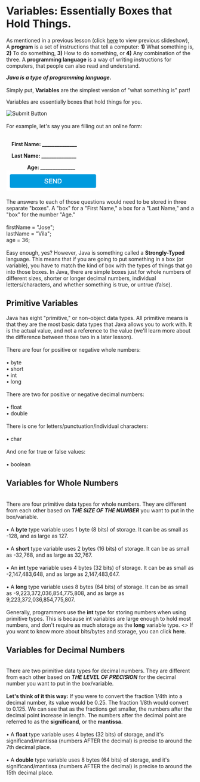 <h1>Variables: Essentially Boxes that Hold Things.</h1>

As mentioned in a previous lesson (click <a href="https://docs.google.com/presentation/d/1gs1s35daJTko10G4WYKMvKptp0ZvZ7JUw2ZgdK1Gdqw/edit?usp=sharing">here</a> to view previous slideshow), A <b>program</b> is a set of instructions that tell a computer: <b>1)</b> What something is, <b>2)</b> To do something, <b>3)</b> How to do something, or <b>4)</b> Any combination of the three. A <b>programming language</b> is a way of writing instructions for computers, that people can also read and understand.

<b><i>Java is a type of programming language.</i></b><br>
<br>
Simply put, <b>Variables</b> are the simplest version of "what something is" part!

Variables are essentially boxes that hold things for you.

<img src="http://hackathon-in-a-box.org/img/box.png" alt="Submit Button" height="250" width="250">
<br><br>
For example, let's say you are filling out an online form:<br><br>

<b>&emsp;First Name: ______________ </b>

<b>&emsp;Last Name: ______________ </b>

<b>&emsp;&emsp;&emsp;&emsp;Age: ______________ </b>
<br>
<img src="https://raw.githubusercontent.com/JDVila/MockLesson/master/send_button.png" alt="Submit Button" height="55" width="250">
<br><br>
The answers to each of those questions would need to be stored in three separate "boxes". A "box" for a "First Name," a box for a "Last Name," and a "box" for the number "Age."
<br><br>
firstName = "Jose";<br>
lastName = "Vila";<br>
age = 36;<br>
<br>
Easy enough, yes? However, Java is something called a <b>Strongly-Typed</b> language. This means that if you are going to put something in a box (or variable), you have to match the kind of box with the types of things that go into those boxes. In Java, there are simple boxes just for whole numbers of different sizes, shorter or longer decimal numbers, individual letters/characters, and whether something is true, or untrue (false).

<h2>Primitive Variables</h2>
Java has eight "primitive," or non-object data types. All primitive means is that they are the most basic data types that Java allows you to work with. It is the actual value, and not a reference to the value (we'll learn more about the difference between those two in a later lesson).<br>
<br>
There are four for positive or negative whole numbers:<br>
<br>
&bull; byte<br>
&bull; short<br>
&bull; int<br>
&bull; long<br>
<br>
There are two for positive or negative decimal numbers:<br>
<br>
&bull; float<br>
&bull; double<br>
<br>
There is one for letters/punctuation/individual characters:<br>
<br>
&bull; char<br>
<br>
And one for true or false values:<br>
<br>
&bull; boolean<br>
<h2>Variables for Whole Numbers</h2>
<br>
There are four primitive data types for whole numbers. They are different from each other based on <b><i>THE SIZE OF THE NUMBER</i></b> you want to put in the box/variable.<br>
<br>
&bull; A <b>byte</b> type variable uses 1 byte (8 bits) of storage. It can be as small as -128, and as large as 127.<br>
<br>
&bull; A <b>short</b> type variable uses 2 bytes (16 bits) of storage. It can be as small as -32,768, and as large as 32,767.<br>
<br>
&bull; An <b>int</b> type variable uses 4 bytes (32 bits) of storage. It can be as small as -2,147,483,648, and as large as 2,147,483,647.<br>
<br>
&bull; A <b>long</b> type variable uses 8 bytes (64 bits) of storage. It can be as small as -9,223,372,036,854,775,808, and as large as 9,223,372,036,854,775,807.<br>
<br>
Generally, programmers use the <b>int</b> type for storing numbers when using primitive types. This is because int variables are large enough to hold most numbers, and don't require as much storage as the <b>long</b> variable type.
<>
If you want to know more about bits/bytes and storage, you can click <b>here</b>. 

<h2>Variables for Decimal Numbers</h2>
<br>
There are two primitive data types for decimal numbers. They are different from each other based on <b><i>THE LEVEL OF PRECISION</i></b> for the decimal number you want to put in the box/variable.<br>
<br>
<b>Let's think of it this way:</b> If you were to convert the fraction 1/4th into a decimal number, its value would be 0.25. The fraction 1/8th would convert to 0.125. We can see that as the fractions get smaller, the numbers after the decimal point increase in length. The numbers after the decimal point are referred to as the <b>significand</b>, or the <b>mantissa</b>.<br>
<br>
&bull; A <b>float</b> type variable uses 4 bytes (32 bits) of storage, and it's significand/mantissa (numbers AFTER the decimal) is precise to around the 7th decimal place.<br>
<br>
&bull; A <b>double</b> type variable uses 8 bytes (64 bits) of storage, and it's significand/mantissa (numbers AFTER the decimal) is precise to around the 15th decimal place.<br>
